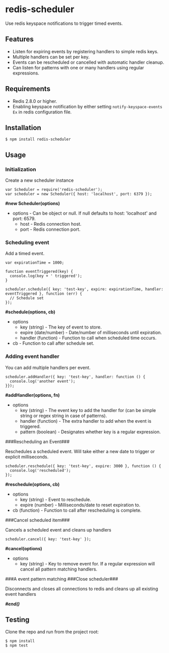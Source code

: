 redis-scheduler
===============

Use redis keyspace notifications to trigger timed events. 

## Features
* Listen for expiring events by registering handlers to simple redis keys.
* Multiple handlers can be set per key.
* Events can be rescheduled or cancelled with automatic handler cleanup.
* Can listen for patterns with one or many handlers using regular expressions.

## Requirements
* Redis 2.8.0 or higher.
* Enabling keyspace notification by either setting `notify-keyspace-events Ex` in redis configuration file.

## Installation

```
$ npm install redis-scheduler
```

## Usage

### Initialization

Create a new scheduler instance

```
var Scheduler = require('redis-scheduler');
var scheduler = new Scheduler({ host: 'localhost', port: 6379 });
```

**#new Scheduler(options)**
* options - Can be object or null. If null defaults to host: 'localhost' and port: 6579.
  * host - Redis connection host.
  * port - Redis connection port.

### Scheduling event

Add a timed event.

```
var expirationTime = 1000;

function eventTriggered(key) {
  console.log(key + ' triggered');
}

scheduler.schedule({ key: 'test-key', expire: expirationTime, handler: eventTriggered }, function (err) {
  // Schedule set
});
```

**#schedule(options, cb)**
* options
  * key (string) - The key of event to store.
  * expire (date/number) - Date/number of milliseconds until expiration.
  * handler (function) - Function to call when scheduled time occurs.
* cb - Function to call after schedule set.

### Adding event handler

You can add multiple handlers per event.

```
scheduler.addHandler({ key: 'test-key', handler: function () {
  console.log('another event');
}});
```

**#addHandler(options, fn)**
* options
  * key (string) - The event key to add the handler for (can be simple string or regex string in case of patterns).
  * handler (function) - The extra handler to add when the event is triggered.
  * pattern (boolean) - Designates whether key is a regular expression. 

###Rescheduling an Event###

Reschedules a scheduled event. Will take either a new date to trigger or explicit milliseconds. 

```
scheduler.reschedule({ key: 'test-key', expire: 3000 }, function () {
  console.log('rescheduled');
});
```

**#reschedule(options, cb)**
* options
  * key (string) - Event to reschedule.
  * expire (number) - Milliseconds/date to reset expiration to.
* cb (function) - Function to call after rescheduling is complete.

###Cancel scheduled item###

Cancels a scheduled event and cleans up handlers

```
scheduler.cancel({ key: 'test-key' });
```

**#cancel(options)**
* options
  * key (string) - Key to remove event for. If a regular expression will cancel all pattern matching handlers.

###A event pattern matching
###Close scheduler###

Disconnects and closes all connections to redis and cleans up all existing event handlers

***#end()***

## Testing

Clone the repo and run from the project root:

```
$ npm install
$ npm test
```
